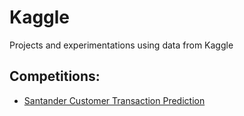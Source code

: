 # Kaggle
Projects and experimentations using data from Kaggle

## Competitions:
- [Santander Customer Transaction Prediction](santander-customer-transaction-prediction)
